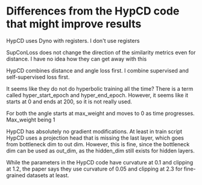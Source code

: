 # Differences from the HypCD code that might improve results

HypCD uses Dyno with registers. I don't use registers

SupConLoss does not change the direction of the similarity metrics even for distance. I have no idea how they can get away with this
 
HypCD combines distance and angle loss first. I combine supervised and self-supervised loss first.

It seems like they do not do hyperbolic training all the time? There is a term called hyper_start_epoch and hyper_end_epoch. However, it seems like it starts at 0 and ends at 200, so it is not really used.

For both the angle starts at max_weight and moves to 0 as time progresses. Max_weight being 1

HypCD has absolutely no gradient modifications. At least in train script
HypCD uses a projection head that is missing the last layer, which goes from bottleneck dim to out dim. However, this is fine, since the bottleneck dim can be used as out_dim, as the hidden_dim still exists for hidden layers. 

While the parameters in the HypCD code have curvature at 0.1 and clipping at 1.2, the paper says they use curvature of 0.05 and clipping at 2.3 for fine-grained datasets at least.